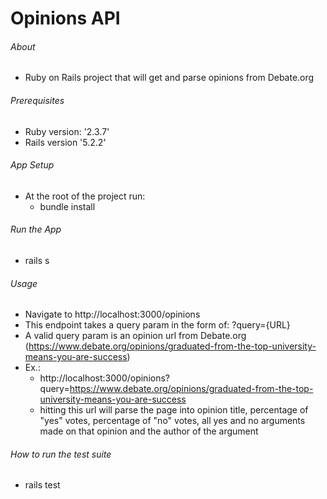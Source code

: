 # Opinions API

###### About
* Ruby on Rails project that will get and parse opinions from Debate.org

###### Prerequisites
* Ruby version: '2.3.7'
* Rails version '5.2.2'

###### App Setup
* At the root of the project run:
    - bundle install

###### Run the App
* rails s

###### Usage
* Navigate to http://localhost:3000/opinions
* This endpoint takes a query param in the form of: ?query={URL}
* A valid query param is an opinion url from Debate.org (https://www.debate.org/opinions/graduated-from-the-top-university-means-you-are-success)
* Ex.: 
    - http://localhost:3000/opinions?query=https://www.debate.org/opinions/graduated-from-the-top-university-means-you-are-success
    - hitting this url will parse the page into opinion title, percentage of "yes" votes, percentage of "no" votes,
        all yes and no arguments made on that opinion and the author of the argument
        
###### How to run the test suite
* rails test

